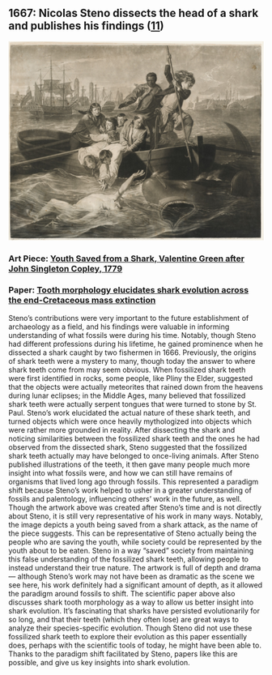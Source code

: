 ## 1667: Nicolas Steno dissects the head of a shark and publishes his findings ([11](https://www.e-education.psu.edu/earth520/node/1803))

![pic](/images/1667.jpg)

### Art Piece: [Youth Saved from a Shark, Valentine Green after John Singleton Copley, 1779](https://hvrd.art/o/277538)

### Paper: [Tooth morphology elucidates shark evolution across the end-Cretaceous mass extinction](https://journals.plos.org/plosbiology/article?id=10.1371/journal.pbio.3001108)

Steno’s contributions were very important to the future establishment of archaeology as a field, and his findings were valuable in informing understanding of what fossils were during his time. Notably, though Steno had different professions during his lifetime, he gained prominence when he dissected a shark caught by two fishermen in 1666. Previously, the origins of shark teeth were a mystery to many, though today the answer to where shark teeth come from may seem obvious. When fossilized shark teeth were first identified in rocks, some people, like Pliny the Elder, suggested that the objects were actually meteorites that rained down from the heavens during lunar eclipses; in the Middle Ages, many believed that fossilized shark teeth were actually serpent tongues that were turned to stone by St. Paul. Steno’s work elucidated the actual nature of these shark teeth, and turned objects which were once heavily mythologized into objects which were rather more grounded in reality. After dissecting the shark and noticing similarities between the fossilized shark teeth and the ones he had observed from the dissected shark, Steno suggested that the fossilized shark teeth actually may have belonged to once-living animals. After Steno published illustrations of the teeth, it then gave many people much more insight into what fossils were, and how we can still have remains of organisms that lived long ago through fossils. This represented a paradigm shift because Steno’s work helped to usher in a greater understanding of fossils and palentology, influencing others’ work in the future, as well. Though the artwork above was created after Steno’s time and is not directly about Steno, it is still very representative of his work in many ways. Notably, the image depicts a youth being saved from a shark attack, as the name of the piece suggests. This can be representative of Steno actually being the people who are saving the youth, while society could be represented by the youth about to be eaten. Steno in a way “saved” society from maintaining this false understanding of the fossilized shark teeth, allowing people to instead understand their true nature. The artwork is full of depth and drama — although Steno’s work may not have been as dramatic as the scene we see here, his work definitely had a significant amount of depth, as it allowed the paradigm around fossils to shift. The scientific paper above also discusses shark tooth morphology as a way to allow us better insight into shark evolution. It’s fascinating that sharks have persisted evolutionarily for so long, and that their teeth (which they often lose) are great ways to analyze their species-specific evolution. Though Steno did not use these fossilized shark teeth to explore their evolution as this paper essentially does, perhaps with the scientific tools of today, he might have been able to. Thanks to the paradigm shift facilitated by Steno, papers like this are possible, and give us key insights into shark evolution. 
